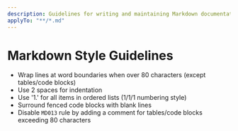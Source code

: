 ```yaml
---
description: Guidelines for writing and maintaining Markdown documentation.
applyTo: "**/*.md"
---
```


# Markdown Style Guidelines

- Wrap lines at word boundaries when over 80 characters (except tables/code blocks)
- Use 2 spaces for indentation
- Use '1.' for all items in ordered lists (1/1/1 numbering style)
- Surround fenced code blocks with blank lines
- Disable `MD013` rule by adding a comment for tables/code blocks exceeding 80 characters
